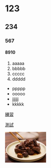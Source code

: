 # 123
## 234
### 567
#### 8910

1. aaaaa
2. bbbbb
3. ccccc
4. ddddd

* ppppp
* ooooo
* jjjjjj
* kkkkk



[練習](https://www.aigei.com/item/zhong_guo_feng_37571.html)

[測試](https://github.com/A05D730246/gjschool.git)

![測試](images/栗子排骨.jpg)
